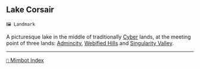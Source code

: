 ## Lake Corsair

`🖼️ Landmark`

A picturesque lake in the middle of traditionally [Cyber](<https://zeithalt.github.io/r/cybers.html>) lands, at the meeting point of three lands: [Admincity](<https://zeithalt.github.io/r/admincity.html>), [Webified Hills](<https://zeithalt.github.io/r/webified_hills.html>) and [Singularity Valley](<https://zeithalt.github.io/r/singularity_valley.html>).

<!---
keywords: todo
aliases: 
-->
----------
[`📑` Mimbot Index](</index.md#bca0>)